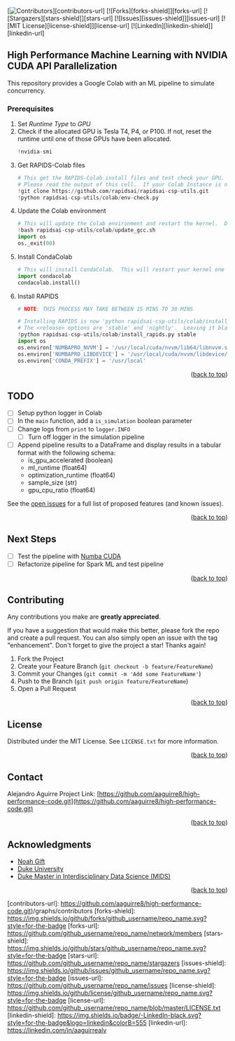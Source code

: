 [![Contributors][contributors-shield]][contributors-url]
[![Forks][forks-shield]][forks-url]
[![Stargazers][stars-shield]][stars-url]
[![Issues][issues-shield]][issues-url]
[![MIT License][license-shield]][license-url]
[![LinkedIn][linkedin-shield]][linkedin-url]




## High Performance Machine Learning with NVIDIA CUDA API Parallelization
This repository provides a Google Colab with an ML pipeline to simulate concurrency. 

### Prerequisites

1.   Set *Runtime Type* to *GPU*
2.   Check if the allocated GPU is Tesla T4, P4, or P100. If not, reset the runtime until one of those GPUs have been allocated.
     ```python
     !nvidia-smi
     ```
3.   Get RAPIDS-Colab files
     ```python
     # This get the RAPIDS-Colab install files and test check your GPU.  Run this and the next cell only.
     # Please read the output of this cell.  If your Colab Instance is not RAPIDS compatible, it will warn you and give you remediation steps.
     !git clone https://github.com/rapidsai/rapidsai-csp-utils.git
     !python rapidsai-csp-utils/colab/env-check.py
     ```
4.   Update the Colab environment
     ```python
     # This will update the Colab environment and restart the kernel.  Don't run the next cell until you see the session crash.
     !bash rapidsai-csp-utils/colab/update_gcc.sh
     import os
     os._exit(00)
     ```
5.   Install CondaColab
     ```python
     # This will install CondaColab.  This will restart your kernel one last time.  Run this cell by itself and only run the next cell once you see the session crash.
     import condacolab
     condacolab.install()
     ```
6.   Install RAPIDS
     ```python
     # NOTE: THIS PROCESS MAY TAKE BETWEEN 15 MINS TO 30 MINS

     # Installing RAPIDS is now 'python rapidsai-csp-utils/colab/install_rapids.py <release> <packages>'
     # The <release> options are 'stable' and 'nightly'.  Leaving it blank or adding any other words will default to stable.
     !python rapidsai-csp-utils/colab/install_rapids.py stable
     import os
     os.environ['NUMBAPRO_NVVM'] = '/usr/local/cuda/nvvm/lib64/libnvvm.so'
     os.environ['NUMBAPRO_LIBDEVICE'] = '/usr/local/cuda/nvvm/libdevice/'
     os.environ['CONDA_PREFIX'] = '/usr/local'
     ```
<p align="right">(<a href="#top">back to top</a>)</p>

## TODO

- [ ] Setup python logger in Colab
- [ ] In the <code>main</code> function, add a <code>is_simulation</code> boolean parameter
- [ ] Change logs from <code>print</code> to <code>logger.INFO</code>
    - [ ] Turn off logger in the simulation pipeline
- [ ] Append pipeline results to a DataFrame and display results in a tabular format with the following schema:
     *   is_gpu_accelerated (boolean)
     *   ml_runtime (float64)
     *   optimization_runtime (float64)
     *   sample_size (str)
     *   gpu_cpu_ratio (float64)

See the [open issues](https://github.com/github_username/repo_name/issues) for a full list of proposed features (and known issues).

<p align="right">(<a href="#top">back to top</a>)</p>


 ## Next Steps
- [ ] Test the pipeline with [Numba CUDA](https://numba.readthedocs.io/en/stable/cuda/index.html)
- [ ] Refactorize pipeline for Spark ML and test pipeline

<p align="right">(<a href="#top">back to top</a>)</p>


## Contributing

Any contributions you make are **greatly appreciated**.

If you have a suggestion that would make this better, please fork the repo and create a pull request. You can also simply open an issue with the tag "enhancement".
Don't forget to give the project a star! Thanks again!

1. Fork the Project
2. Create your Feature Branch (`git checkout -b feature/FeatureName`)
3. Commit your Changes (`git commit -m 'Add some FeatureName'`)
4. Push to the Branch (`git push origin feature/FeatureName`)
5. Open a Pull Request

<p align="right">(<a href="#top">back to top</a>)</p>


## License

Distributed under the MIT License. See `LICENSE.txt` for more information.

<p align="right">(<a href="#top">back to top</a>)</p>


## Contact

Alejandro Aguirre 
Project Link: [https://github.com/aaguirre8/high-performance-code.git](https://github.com/aaguirre8/high-performance-code.git)

<p align="right">(<a href="#top">back to top</a>)</p>


## Acknowledgments

* [Noah Gift](https://www.linkedin.com/in/noahgift/)
* [Duke University](https://duke.edu/)
* [Duke Master in Interdisciplinary Data Science (MIDS)](https://www.linkedin.com/school/dukedatascience/)

<p align="right">(<a href="#top">back to top</a>)</p>

 
 

<!-- MARKDOWN LINKS & IMAGES -->
<!-- https://www.markdownguide.org/basic-syntax/#reference-style-links -->
[contributors-shield]: https://img.shields.io/github/contributors/github_username/repo_name.svg?style=for-the-badge
[contributors-url]: https://github.com/aaguirre8/high-performance-code.git)/graphs/contributors
[forks-shield]: https://img.shields.io/github/forks/github_username/repo_name.svg?style=for-the-badge
[forks-url]: https://github.com/github_username/repo_name/network/members
[stars-shield]: https://img.shields.io/github/stars/github_username/repo_name.svg?style=for-the-badge
[stars-url]: https://github.com/github_username/repo_name/stargazers
[issues-shield]: https://img.shields.io/github/issues/github_username/repo_name.svg?style=for-the-badge
[issues-url]: https://github.com/github_username/repo_name/issues
[license-shield]: https://img.shields.io/github/license/github_username/repo_name.svg?style=for-the-badge
[license-url]: https://github.com/github_username/repo_name/blob/master/LICENSE.txt
[linkedin-shield]: https://img.shields.io/badge/-LinkedIn-black.svg?style=for-the-badge&logo=linkedin&colorB=555
[linkedin-url]: https://linkedin.com/in/aaguirrealv


